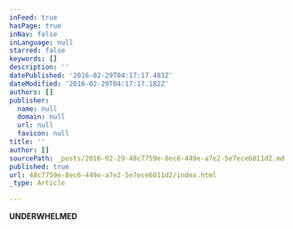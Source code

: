 ```yaml
---
inFeed: true
hasPage: true
inNav: false
inLanguage: null
starred: false
keywords: []
description: ''
datePublished: '2016-02-29T04:17:17.483Z'
dateModified: '2016-02-29T04:17:17.182Z'
authors: []
publisher:
  name: null
  domain: null
  url: null
  favicon: null
title: ''
author: []
sourcePath: _posts/2016-02-29-48c7759e-8ec6-449e-a7e2-5e7ece6011d2.md
published: true
url: 48c7759e-8ec6-449e-a7e2-5e7ece6011d2/index.html
_type: Article

---
```

**UNDERWHELMED**